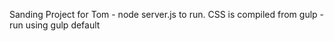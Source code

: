 Sanding Project for Tom - node server.js to run.  CSS is compiled from gulp - run using gulp default
